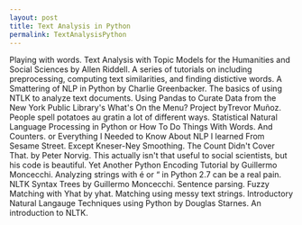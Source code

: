 ```yaml
---
layout: post
title: Text Analysis in Python
permalink: TextAnalysisPython
---
```


Playing with words.
Text Analysis with Topic Models for the Humanities and Social Sciences by Allen Riddell. A series of tutorials on including preprocessing, computing text similarities, and finding distictive words.
A Smattering of NLP in Python by Charlie Greenbacker. The basics of using NTLK to analyze text documents.
Using Pandas to Curate Data from the New York Public Library's What's On the Menu? Project byTrevor Muñoz. People spell potatoes au gratin a lot of different ways.
Statistical Natural Language Processing in Python or How To Do Things With Words. And Counters. or Everything I Needed to Know About NLP I learned From Sesame Street. Except Kneser-Ney Smoothing. The Count Didn't Cover That. by Peter Norvig. This actually isn't that useful to social scientists, but his code is beautiful.
Yet Another Python Encoding Tutorial by Guillermo Moncecchi. Analyzing strings with é or “ in Python 2.7 can be a real pain.
NLTK Syntax Trees by Guillermo Moncecchi. Sentence parsing.
Fuzzy Matching with Yhat by yhat. Matching using messy text strings.
Introductory Natural Langauge Techniques using Python by Douglas Starnes. An introduction to NLTK.
